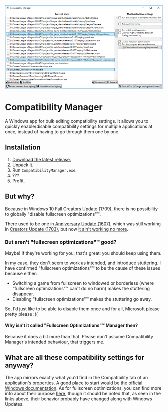 ![Application screenshot](Screenshot.png)

# Compatibility Manager

A Windows app for bulk editing compatibility settings. It allows you to quickly enable/disable compatibility settings for multiple applications at once, instead of having to go through them one by one.

## Installation

1. [Download the latest release.](https://github.com/Skymirrh/CompatibilityManager/releases/latest)
1. Unpack it.
1. Run `CompatibilityManager.exe`.
1. ???
1. Profit.

## But why?

Because in Windows 10 Fall Creators Update (1709), there is no possibility to globally "disable fullscreen optimizations"™.

There used to be one in [Anniversary Update (1607)](https://www.reddit.com/r/Windows10/comments/645ukf/windows_10_cu_fullscreen_optimizations/dhounib/?context=1),
which was still working in [Creators Update (1703)](https://www.reddit.com/r/Windows10/comments/645ukf/windows_10_cu_fullscreen_optimizations/dmyx1y9/?context=1),
but now [it ain't working no more](https://www.reddit.com/r/Windows10/comments/78r88x/can_i_disable_full_screen_optimizations_globally/dp95fpy/?context=100).

### But aren't "fullscreen optimizations"™ good?

Maybe! If they're working for you, that's great: you should keep using them.

In my case, they don't seem to work as intended, and introduce stuttering. I have confirmed "fullscreen optimizations"™ to be the cause of these issues because either:
* Switching a game from fullscreen to windowed or borderless (where "fullscreen optimizations"™ can't do no harm) makes the stuttering disappear.
* Disabling "fullscreen optimizations"™ makes the stuttering go away.

So, I'd just like to be able to disable them once and for all, Microsoft please pretty please :((

#### Why isn't it called "Fullscreen Optimizations"™ Manager then?

Because it does a bit more than that. Please don't assume Compatibility Manager's intended behaviour, that triggers me.

## What are all these compatibility settings for anyway?

The app mirrors exactly what you'd find in the Compatibility tab of an application's properties.
A good place to start would be the [official Windows documentation](https://support.microsoft.com/en-us/help/15078/windows-make-older-programs-compatible).
As for fullscreen optimizations, you can find more info about their purpose [here](https://www.reddit.com/r/Windows10/comments/645ukf/windows_10_cu_fullscreen_optimizations/), though it should be noted that, as seen in the links above, their behavior probably have changed along with Windows Updates.
